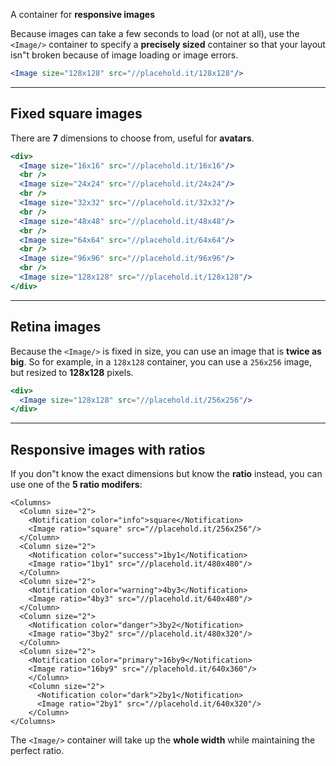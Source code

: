 A container for **responsive images**

Because images can take a few seconds to load (or not at all), use the `<Image/>` container to specify a **precisely sized** container so that your layout isn"t broken because of image loading or image errors.

```jsx
<Image size="128x128" src="//placehold.it/128x128"/>
```

-------------

## Fixed square images

There are **7** dimensions to choose from, useful for **avatars**.

```jsx
<div>
  <Image size="16x16" src="//placehold.it/16x16"/>
  <br />
  <Image size="24x24" src="//placehold.it/24x24"/>
  <br />
  <Image size="32x32" src="//placehold.it/32x32"/>
  <br />
  <Image size="48x48" src="//placehold.it/48x48"/>
  <br />
  <Image size="64x64" src="//placehold.it/64x64"/>
  <br />
  <Image size="96x96" src="//placehold.it/96x96"/>
  <br />
  <Image size="128x128" src="//placehold.it/128x128"/>
</div>
```

-------------

## Retina images

Because the `<Image/>` is fixed in size, you can use an image that is **twice as big**. So for example, in a `128x128` container, you can use a `256x256` image, but resized to **128x128** pixels.

```jsx
<div>
  <Image size="128x128" src="//placehold.it/256x256"/>
</div>
```

-------------

## Responsive images with ratios

If you don"t know the exact dimensions but know the **ratio** instead, you can use one of the **5 ratio modifers**:

```jsx|span-4
<Columns>
  <Column size="2">
    <Notification color="info">square</Notification>
    <Image ratio="square" src="//placehold.it/256x256"/>
  </Column>
  <Column size="2">
    <Notification color="success">1by1</Notification>
    <Image ratio="1by1" src="//placehold.it/480x480"/>
  </Column>
  <Column size="2">
    <Notification color="warning">4by3</Notification>
    <Image ratio="4by3" src="//placehold.it/640x480"/>
  </Column>
  <Column size="2">
    <Notification color="danger">3by2</Notification>
    <Image ratio="3by2" src="//placehold.it/480x320"/>
  </Column>
  <Column size="2">
    <Notification color="primary">16by9</Notification>
    <Image ratio="16by9" src="//placehold.it/640x360"/>
    </Column>
    <Column size="2">
      <Notification color="dark">2by1</Notification>
      <Image ratio="2by1" src="//placehold.it/640x320"/>
    </Column>
</Columns>
```

The `<Image/>` container will take up the **whole width** while maintaining the perfect ratio.
